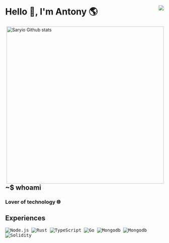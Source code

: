 # Hello 👋, I'm Antony 🌎     <img align=right src="https://gpvc.arturio.dev/Saryio"/> 

<img src="https://github-readme-stats-eight-theta.vercel.app/api?username=Saryio&show_icons=true&theme=onedark&include_all_commits=true&count_private=true&hide_border=true" alt="Saryio Github stats" width="500" align="right">

## ~$ whoami

### Lover of technology 🌐

## Experiences

<kbd> ![Node.js](https://img.shields.io/badge/Node.js-43853D?style=for-the-badge&logo=node.js&logoColor=white) </kbd>
<kbd> ![Rust](https://img.shields.io/badge/rust-%23000000.svg?style=for-the-badge&logo=rust&logoColor=white) </kbd>
<kbd> ![TypeScript](https://img.shields.io/badge/typescript-%23007ACC.svg?style=for-the-badge&logo=typescript&logoColor=white) </kbd>
<kbd> ![Go](https://img.shields.io/badge/Go-00ADD8?style=for-the-badge&logo=go&logoColor=white) </kbd>
<kbd> ![Mongodb](https://img.shields.io/badge/MongoDB-4EA94B?style=for-the-badge&logo=mongodb&logoColor=white) </kbd>
<kbd> ![Mongodb](https://img.shields.io/badge/MySQL-%23007ACC?style=for-the-badge&logo=mysql&logoColor=black) </kbd>
<kbd> ![Solidity](https://img.shields.io/badge/solidity-C0C0C0?style=for-the-badge&logo=solidity&logoColor=black) </kbd>
